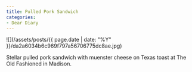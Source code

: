 ```yaml
---
title: Pulled Pork Sandwich
categories:
- Dear Diary
---
```


![](/assets/posts/{{ page.date | date: "%Y" }}/da2a6034b6c969f797a56706775dc8ae.jpg)
  



Stellar pulled pork sandwich with muenster cheese on Texas toast at The Old Fashioned in Madison.
